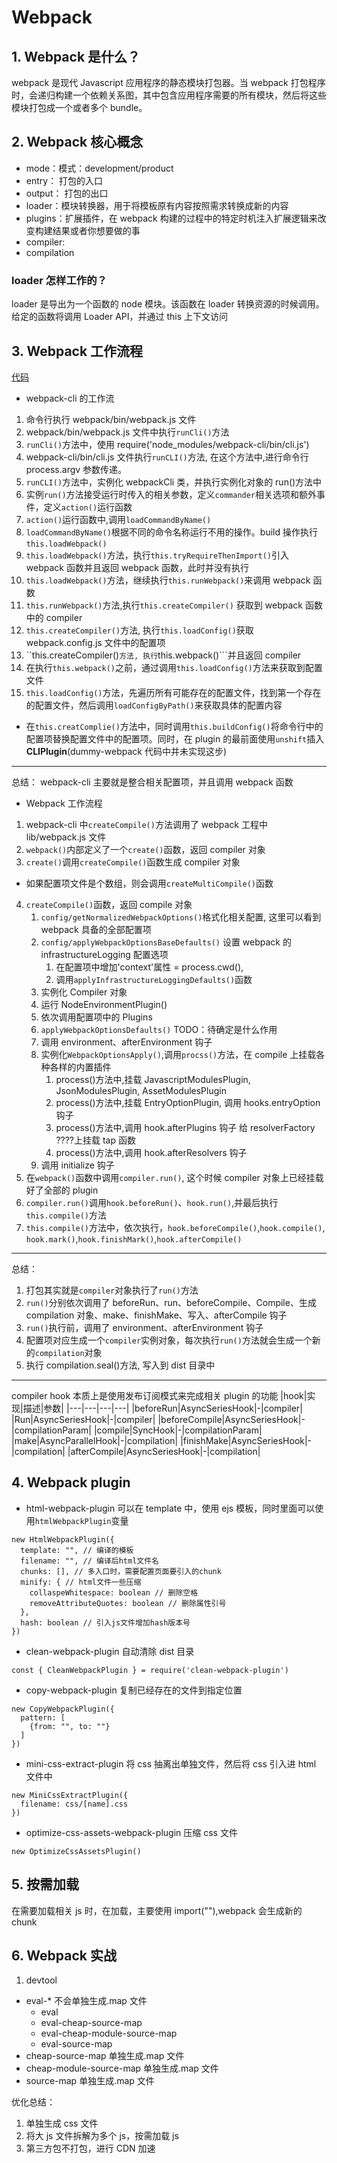 # Webpack

## 1. Webpack 是什么？

webpack 是现代 Javascript 应用程序的静态模块打包器。当 webpack 打包程序时，会递归构建一个依赖关系图，其中包含应用程序需要的所有模块，然后将这些模块打包成一个或者多个 bundle。

## 2. Webpack 核心概念

- mode：模式：development/product
- entry： 打包的入口
- output： 打包的出口
- loader：模块转换器，用于将模板原有内容按照需求转换成新的内容
- plugins：扩展插件，在 webpack 构建的过程中的特定时机注入扩展逻辑来改变构建结果或者你想要做的事
- compiler:
- compilation

### loader 怎样工作的？

loader 是导出为一个函数的 node 模块。该函数在 loader 转换资源的时候调用。给定的函数将调用 Loader API，并通过 this 上下文访问

## 3. Webpack 工作流程

[代码](https://github.com/c412216887/dummy-webpack)

- webpack-cli 的工作流

1. 命令行执行 webpack/bin/webpack.js 文件
2. webpack/bin/webpack.js 文件中执行`runCli()`方法
3. `runCli()`方法中，使用 require('node_modules/webpack-cli/bin/cli.js')
4. webpack-cli/bin/cli.js 文件执行`runCLI()`方法, 在这个方法中,进行命令行 process.argv 参数传递。
5. `runCLI()`方法中，实例化 webpackCli 类，并执行实例化对象的 run()方法中
6. 实例`run()`方法接受运行时传入的相关参数，定义`commander`相关选项和额外事件，定义`action()`运行函数
7. `action()`运行函数中,调用`loadCommandByName()`
8. `loadCommandByName()`根据不同的命令名称运行不用的操作。build 操作执行`this.loadWebpack()`
9. `this.loadWebpack()`方法，执行`this.tryRequireThenImport()`引入 webpack 函数并且返回 webpack 函数，此时并没有执行
10. `this.loadWebpack()`方法，继续执行`this.runWebpack()`来调用 webpack 函数
11. `this.runWebpack()`方法,执行`this.createCompiler()` 获取到 webpack 函数中的 compiler
12. `this.createCompiler()`方法, 执行`this.loadConfig()`获取 webpack.config.js 文件中的配置项
13. ``this.createCompiler()`方法, 执行`this.webpack()```并且返回 compiler
14. 在执行`this.webpack()`之前，通过调用`this.loadConfig()`方法来获取到配置文件
15. `this.loadConfig()`方法，先遍历所有可能存在的配置文件，找到第一个存在的配置文件，然后调用`loadConfigByPath()`来获取具体的配置内容

- 在`this.creatComplie()`方法中，同时调用`this.buildConfig()`将命令行中的配置项替换配置文件中的配置项。同时，在 plugin 的最前面使用`unshift`插入**CLIPlugin**(dummy-webpack 代码中并未实现这步)

---

总结： webpack-cli 主要就是整合相关配置项，并且调用 webpack 函数

- Webpack 工作流程

1. webpack-cli 中`createCompile()`方法调用了 webpack 工程中 lib/webpack.js 文件
2. `webpack()`内部定义了一个`create()`函数，返回 compiler 对象
3. `create()`调用`createCompile()`函数生成 compiler 对象

- 如果配置项文件是个数组，则会调用`createMultiCompile()`函数

4. `createCompile()`函数，返回 compile 对象
   1. `config/getNormalizedWebpackOptions()`格式化相关配置, 这里可以看到 webpack 具备的全部配置项
   2. `config/applyWebpackOptionsBaseDefaults()` 设置 webpack 的 infrastructureLogging 配置选项
      1. 在配置项中增加'context'属性 = process.cwd(),
      2. 调用`applyInfrastructureLoggingDefaults()`函数
   3. 实例化 Compiler 对象
   4. 运行 NodeEnvironmentPlugin()
   5. 依次调用配置项中的 Plugins
   6. `applyWebpackOptionsDefaults()` TODO：待确定是什么作用
   7. 调用 environment、afterEnvironment 钩子
   8. 实例化`WebpackOptionsApply()`,调用`procss()`方法，在 compile 上挂载各种各样的内置插件
      1. process()方法中,挂载 JavascriptModulesPlugin, JsonModulesPlugin, AssetModulesPlugin
      2. process()方法中,挂载 EntryOptionPlugin, 调用 hooks.entryOption 钩子
      3. process()方法中,调用 hook.afterPlugins 钩子
         给 resolverFactory ????上挂载 tap 函数
      4. process()方法中,调用 hook.afterResolvers 钩子
   9. 调用 initialize 钩子
5. 在`webpack()`函数中调用`compiler.run()`, 这个时候 compiler 对象上已经挂载好了全部的 plugin
6. `compiler.run()`调用`hook.beforeRun()`、`hook.run()`,并最后执行`this.compile()`方法
7. `this.compile()`方法中，依次执行，`hook.beforeCompile()`,`hook.compile()`, `hook.mark()`,`hook.finishMark()`,`hook.afterCompile()`

---

总结：

1. 打包其实就是`compiler`对象执行了`run()`方法
2. `run()`分别依次调用了 beforeRun、run、beforeCompile、Compile、生成 compilation 对象、make、finishMake、写入、afterCompile 钩子
3. `run()`执行前，调用了 environment、afterEnvironment 钩子
4. 配置项对应生成一个`compiler`实例对象，每次执行`run()`方法就会生成一个新的`compilation`对象
5. 执行 compilation.seal()方法, 写入到 dist 目录中

---

compiler hook 本质上是使用发布订阅模式来完成相关 plugin 的功能
|hook|实现|描述|参数|
|---|---|---|---|
|beforeRun|AsyncSeriesHook|-|compiler|
|Run|AsyncSeriesHook|-|compiler|
|beforeCompile|AsyncSeriesHook|-|compilationParam|
|compile|SyncHook|-|compilationParam|
|make|AsyncParallelHook|-|compilation|
|finishMake|AsyncSeriesHook|-|compilation|
|afterCompile|AsyncSeriesHook|-|compilation|

## 4. Webpack plugin

- html-webpack-plugin
  可以在 template 中，使用 ejs 模板，同时里面可以使用`htmlWebpackPlugin`变量

```
new HtmlWebpackPlugin({
  template: "", // 编译的模板
  filename: "", // 编译后html文件名
  chunks: [], // 多入口时，需要配置页面要引入的chunk
  minify: { // html文件一些压缩
    collaspeWhitespace: boolean // 删除空格
    removeAttributeQuotes: boolean // 删除属性引号
  },
  hash: boolean // 引入js文件增加hash版本号
})
```

- clean-webpack-plugin
  自动清除 dist 目录

```
const { CleanWebpackPlugin } = require('clean-webpack-plugin')
```

- copy-webpack-plugin
  复制已经存在的文件到指定位置

```
new CopyWebpackPlugin({
  pattern: [
    {from: "", to: ""}
  ]
})
```

- mini-css-extract-plugin
  将 css 抽离出单独文件，然后将 css 引入进 html 文件中

```
new MiniCssExtractPlugin({
  filename: css/[name].css
})
```

- optimize-css-assets-webpack-plugin
  压缩 css 文件

```
new OptimizeCssAssetsPlugin()
```

## 5. 按需加载

在需要加载相关 js 时，在加载，主要使用 import(""),webpack 会生成新的 chunk

## 6. Webpack 实战

1. devtool

- eval-\* 不会单独生成.map 文件
  - eval
  - eval-cheap-source-map
  - eval-cheap-module-source-map
  - eval-source-map
- cheap-source-map 单独生成.map 文件
- cheap-module-source-map 单独生成.map 文件
- source-map 单独生成.map 文件

优化总结：

1. 单独生成 css 文件
2. 将大 js 文件拆解为多个 js，按需加载 js
3. 第三方包不打包，进行 CDN 加速
